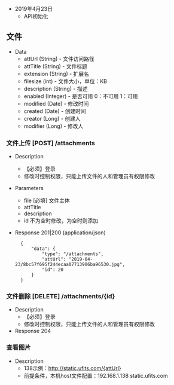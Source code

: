 + 2019年4月23日
    + API初始化

## 文件

+ Data
    + attUrl (String) - 文件访问路径
    + attTitle (String) - 文件标题
    + extension (String) - 扩展名
    + filesize (int) - 文件大小，单位：KB
    + description (String) - 描述
    + enabled (Integer) - 是否可用 0：不可用 1：可用
    + modified (Date) - 修改时间
    + created (Date) - 创建时间
    + creator (Long) - 创建人
    + modifier (Long) - 修改人

### 文件上传 [POST] /attachments
+ Description
    + 【必须】登录
    + 修改时控制权限，只能上传文件的人和管理员有权限修改
+ Parameters
    + file [必填] 文件主体 
    + attTitle
    + description
    + id 不为空时修改，为空时则添加
+ Response 201|200 (application/json)

        {
            "data": {
                "type": "/attachments",
                "attUrl": "2019-04-23/8bc57f695f244ecaa07713906ba96530.jpg",
                "id": 20
            }
        }

### 文件删除 [DELETE] /attachments/{id}
+ Description
    + 【必须】登录
    + 修改时控制权限，只能上传文件的人和管理员有权限修改
+ Response 204

### 查看图片
+ Description
    + 138示例：http://static.ufits.com/{attUrl}
    + 前提条件，本机host文件配置：192.168.1.138 static.ufits.com

